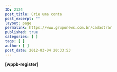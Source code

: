 ```yaml
---
ID: 2124
post_title: Crie uma conta
post_excerpt: ""
layout: page
permalink: https://www.gruponews.com.br/cadastrar
published: true
categories: [ ]
tags: [ ]
author: [ ]
post_date: 2012-03-04 20:33:53
---
```

<strong>[wppb-register]</strong>